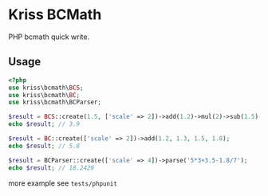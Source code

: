 # Kriss BCMath

PHP bcmath quick write.

## Usage

```php
<?php
use kriss\bcmath\BCS;
use kriss\bcmath\BC;
use kriss\bcmath\BCParser;

$result = BCS::create(1.5, ['scale' => 2])->add(1.2)->mul(2)->sub(1.5)->getResult();
echo $result; // 3.9

$result = BC::create(['scale' => 2])->add(1.2, 1.3, 1.5, 1.8);
echo $result; // 5.8

$result = BCParser::create(['scale' => 4])->parse('5*3+3.5-1.8/7');
echo $result; // 18.2429
```

more example see `tests/phpunit`
